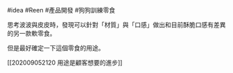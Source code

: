 #idea #Reen #產品開發 #狗狗訓練零食

思考波波與皮皮時，發現可以針對「材質」與「口感」做出和目前酥脆口感有差異的另一款軟零食。

但是最好確定一下這個零食的用途。

[[202009052120 用途是顧客想要的進步]]


